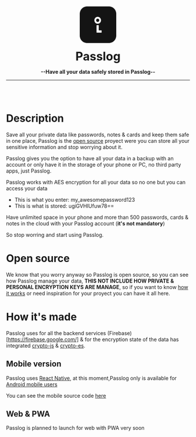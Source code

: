 <a href="#"><p align="center">
  <img height=100 src="https://raw.githubusercontent.com/jralvarenga/passlog/master/assets/github_icon.svg" />
</p></a>

<p align="center">
  <strong>
    <font size="6">Passlog</font>
  </strong>
</p>

<p align="center">
  <strong>--Have all your data safely stored in Passlog--</strong>
</p>

----------
<br><br>

# Description

Save all your private data like passwords, notes & cards and keep them safe in one place, Passlog is the [open source](#open-source) proyect were you can store all your sensitive information and stop worrying about it.

Passlog gives you the option to have all your data in a backup with an account or only have it in the storage of your phone or PC, no third party apps, just Passlog.

Passlog works with AES encryption for all your data so no one but you can access your data

- This is what you enter: my_awesomepassword123
- This is what is stored: ugiGVHIUfuw78==

Have unlimited space in your phone and more than 500 passwords, cards & notes in the cloud with your Passlog account (**it's not mandatory**)

So stop worring and start using Passlog.

# Open source

We know that you worry anyway so Passlog is open source, so you can see how Passlog manage your data, **THIS NOT INCLUDE HOW PRIVATE & PERSONAL ENCRYPTION KEYS ARE MANAGE**, so if you want to know [how it works](#how-its-made) or need inspiration for your proyect you can have it all here.

# How it's made

Passlog uses for all the backend services (Firebase)[https://firebase.google.com/] & for the encryption state of the data has integrated [crypto-js](https://github.com/brix/crypto-js) & [crypto-es](https://github.com/entronad/crypto-es).

## Mobile version
Passlog uses [React Native](https://reactnative.dev/), at this moment,Passlog only is available for [Android mobile users](https://play.google.com/store/apps/details?id=com.passlog&hl=es)

You can see the mobile source code [here](mobile)

## Web & PWA
Passlog is planned to launch for web with PWA very soon